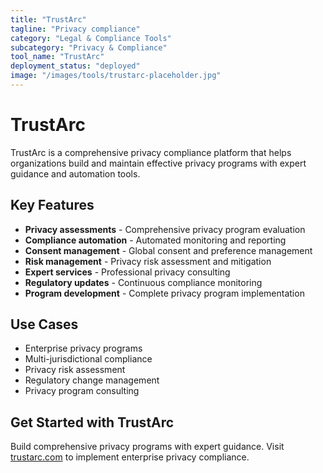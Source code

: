 ```yaml
---
title: "TrustArc"
tagline: "Privacy compliance"
category: "Legal & Compliance Tools"
subcategory: "Privacy & Compliance"
tool_name: "TrustArc"
deployment_status: "deployed"
image: "/images/tools/trustarc-placeholder.jpg"
---
```


# TrustArc

TrustArc is a comprehensive privacy compliance platform that helps organizations build and maintain effective privacy programs with expert guidance and automation tools.

## Key Features

- **Privacy assessments** - Comprehensive privacy program evaluation
- **Compliance automation** - Automated monitoring and reporting
- **Consent management** - Global consent and preference management
- **Risk management** - Privacy risk assessment and mitigation
- **Expert services** - Professional privacy consulting
- **Regulatory updates** - Continuous compliance monitoring
- **Program development** - Complete privacy program implementation

## Use Cases

- Enterprise privacy programs
- Multi-jurisdictional compliance
- Privacy risk assessment
- Regulatory change management
- Privacy program consulting

## Get Started with TrustArc

Build comprehensive privacy programs with expert guidance. Visit [trustarc.com](https://www.trustarc.com) to implement enterprise privacy compliance.
